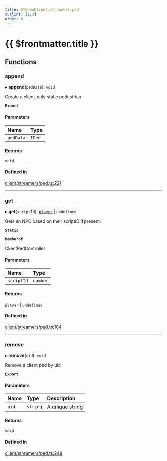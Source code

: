 ```yaml
---
title: AthenaClient.streamers.ped
outline: [1,3]
order: 0
---
```


# {{ $frontmatter.title }}


## Functions

### append

▸ **append**(`pedData`): `void`

Create a client-only static pedestrian.

**`Export`**

#### Parameters

| Name | Type |
| :------ | :------ |
| `pedData` | `IPed` |

#### Returns

`void`

#### Defined in

[client/streamers/ped.ts:221](https://github.com/Stuyk/altv-athena/blob/627294b/src/core/client/streamers/ped.ts#L221)

___

### get

▸ **get**(`scriptId`): [`player`](server_config.md#player) \| `undefined`

Gets an NPC based on their scriptID if present.

**`Static`**

**`Memberof`**

ClientPedController

#### Parameters

| Name | Type |
| :------ | :------ |
| `scriptId` | `number` |

#### Returns

[`player`](server_config.md#player) \| `undefined`

#### Defined in

[client/streamers/ped.ts:184](https://github.com/Stuyk/altv-athena/blob/627294b/src/core/client/streamers/ped.ts#L184)

___

### remove

▸ **remove**(`uid`): `void`

Remove a client ped by uid

**`Export`**

#### Parameters

| Name | Type | Description |
| :------ | :------ | :------ |
| `uid` | `string` | A unique string |

#### Returns

`void`

#### Defined in

[client/streamers/ped.ts:248](https://github.com/Stuyk/altv-athena/blob/627294b/src/core/client/streamers/ped.ts#L248)
